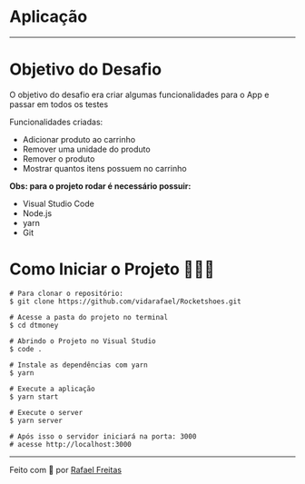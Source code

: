 # Aplicação

<hr>

# Objetivo do Desafio

O objetivo do desafio era criar algumas funcionalidades para o App e passar em todos os testes

Funcionalidades criadas:

- Adicionar produto ao carrinho
- Remover uma unidade do produto
- Remover o produto
- Mostrar quantos itens possuem no carrinho

**Obs: para o projeto rodar é necessário possuir:**

- Visual Studio Code
- Node.js
- yarn
- Git

# Como Iniciar o Projeto 👨🏻‍💻

```
# Para clonar o repositório:
$ git clone https://github.com/vidarafael/Rocketshoes.git

# Acesse a pasta do projeto no terminal
$ cd dtmoney

# Abrindo o Projeto no Visual Studio
$ code .

# Instale as dependências com yarn
$ yarn

# Execute a aplicação
$ yarn start

# Execute o server
$ yarn server

# Após isso o servidor iniciará na porta: 3000
# acesse http://localhost:3000
```

<hr>
Feito com 💜 por <a href="https://www.linkedin.com/in/rafael-freitas-65382420b/">Rafael Freitas</a>
